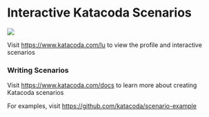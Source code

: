 # Interactive Katacoda Scenarios

[![](http://shields.katacoda.com/katacoda/lu/count.svg)](https://www.katacoda.com/lu "Get your profile on Katacoda.com")

Visit https://www.katacoda.com/lu to view the profile and interactive scenarios

### Writing Scenarios
Visit https://www.katacoda.com/docs to learn more about creating Katacoda scenarios

For examples, visit https://github.com/katacoda/scenario-example
